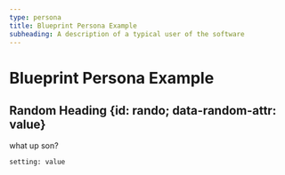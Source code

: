 ```yaml
---
type: persona
title: Blueprint Persona Example
subheading: A description of a typical user of the software 
---
```


# Blueprint Persona Example

## Random Heading {id: rando; data-random-attr: value}

what up son?

```yaml(rando)
setting: value
```

